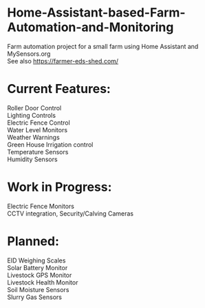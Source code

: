 # Home-Assistant-based-Farm-Automation-and-Monitoring
Farm automation project for a small farm using Home Assistant and MySensors.org <br />
See also https://farmer-eds-shed.com/ <br />

# Current Features: <br />
Roller Door Control <br />
Lighting Controls <br />
Electric Fence Control <br />
Water Level Monitors <br />
Weather Warnings <br />
Green House Irrigation control <br />
Temperature Sensors <br />
Humidity Sensors <br />

# Work in Progress: <br />
Electric Fence Monitors <br />
CCTV integration, Security/Calving Cameras <br />

# Planned: <br />
EID Weighing Scales <br />
Solar Battery Monitor <br />
Livestock GPS Monitor <br />
Livestock Health Monitor <br />
Soil Moisture Sensors <br />
Slurry Gas Sensors <br />
